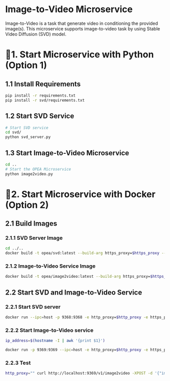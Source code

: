 # Image-to-Video Microservice

Image-to-Video is a task that generate video in conditioning the provided image(s). This microservice supports image-to-video task by using Stable Video Diffusion (SVD) model.

# 🚀1. Start Microservice with Python (Option 1)

## 1.1 Install Requirements

```bash
pip install -r requirements.txt
pip install -r svd/requirements.txt
```

## 1.2 Start SVD Service

```bash
# Start SVD service
cd svd/
python svd_server.py
```

## 1.3 Start Image-to-Video Microservice

```bash
cd ..
# Start the OPEA Microservice
python image2video.py
```

# 🚀2. Start Microservice with Docker (Option 2)

## 2.1 Build Images

### 2.1.1 SVD Server Image

```bash
cd ../..
docker build -t opea/svd:latest --build-arg https_proxy=$https_proxy --build-arg http_proxy=$http_proxy -f comps/image2video/svd/Dockerfile .
```

### 2.1.2 Image-to-Video Service Image

```bash
docker build -t opea/image2video:latest --build-arg https_proxy=$https_proxy --build-arg http_proxy=$http_proxy -f comps/image2video/Dockerfile .
```

## 2.2 Start SVD and Image-to-Video Service

### 2.2.1 Start SVD server

```bash
docker run --ipc=host -p 9368:9368 -e http_proxy=$http_proxy -e https_proxy=$https_proxy opea/svd:latest
```

### 2.2.2 Start Image-to-Video service

```bash
ip_address=$(hostname -I | awk '{print $1}')

docker run -p 9369:9369 --ipc=host -e http_proxy=$http_proxy -e https_proxy=$https_proxy -e SVD_ENDPOINT=http://$ip_address:9368 opea/image2video:latest
```

### 2.2.3 Test

```bash
http_proxy="" curl http://localhost:9369/v1/image2video -XPOST -d '{"images_path":[{"image_path":"https://huggingface.co/datasets/huggingface/documentation-images/resolve/main/diffusers/svd/rocket.png"}]}' -H 'Content-Type: application/json'
```
